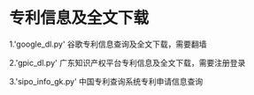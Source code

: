 # 专利信息及全文下载

1.'google_dl.py'
谷歌专利信息查询及全文下载，需要翻墙

2.'gpic_dl.py'
广东知识产权平台专利信息及全文下载，需要注册登录

3.'sipo_info_gk.py'
中国专利查询系统专利申请信息查询
